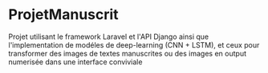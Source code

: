# ProjetManuscrit
Projet utilisant le framework Laravel et l'API Django ainsi que l'implementation de modéles de deep-learning (CNN + LSTM), et ceux pour transformer des images de textes manuscrites ou des images en output numerisée dans une interface conviviale

